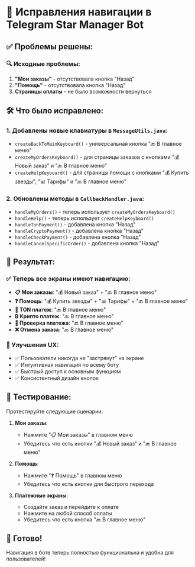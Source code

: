 # 🔧 Исправления навигации в Telegram Star Manager Bot

## ✅ Проблемы решены:

### 🔍 Исходные проблемы:
1. **"Мои заказы"** - отсутствовала кнопка "Назад"
2. **"Помощь"** - отсутствовала кнопка "Назад"
3. **Страницы оплаты** - не было возможности вернуться

## 🛠 Что было исправлено:

### 1. Добавлены новые клавиатуры в `MessageUtils.java`:
- `createBackToMainKeyboard()` - универсальная кнопка "🔙 В главное меню"
- `createMyOrdersKeyboard()` - для страницы заказов с кнопками "💰 Новый заказ" и "🔙 В главное меню"
- `createHelpKeyboard()` - для страницы помощи с кнопками "💰 Купить звезды", "📊 Тарифы" и "🔙 В главное меню"

### 2. Обновлены методы в `CallbackHandler.java`:
- `handleMyOrders()` - теперь использует `createMyOrdersKeyboard()`
- `handleHelp()` - теперь использует `createHelpKeyboard()`
- `handleTonPayment()` - добавлена кнопка "Назад"
- `handleCryptoPayment()` - добавлена кнопка "Назад"
- `handleCheckPayment()` - добавлена кнопка "Назад"
- `handleCancelSpecificOrder()` - добавлена кнопка "Назад"

## 🎯 Результат:

### ✅ Теперь все экраны имеют навигацию:
- **📋 Мои заказы**: "💰 Новый заказ" + "🔙 В главное меню"
- **❓ Помощь**: "💰 Купить звезды" + "📊 Тарифы" + "🔙 В главное меню"
- **💎 TON платеж**: "🔙 В главное меню"
- **₿ Крипто платеж**: "🔙 В главное меню"
- **🔄 Проверка платежа**: "🔙 В главное меню"
- **❌ Отмена заказа**: "🔙 В главное меню"

### 🚀 Улучшения UX:
- ✅ Пользователи никогда не "застрянут" на экране
- ✅ Интуитивная навигация по всему боту
- ✅ Быстрый доступ к основным функциям
- ✅ Консистентный дизайн кнопок

## 🧪 Тестирование:

Протестируйте следующие сценарии:

1. **Мои заказы**:
   - Нажмите "📋 Мои заказы" в главном меню
   - Убедитесь что есть кнопки "💰 Новый заказ" и "🔙 В главное меню"

2. **Помощь**:
   - Нажмите "❓ Помощь" в главном меню
   - Убедитесь что есть кнопки для быстрого перехода

3. **Платежные экраны**:
   - Создайте заказ и перейдите к оплате
   - Нажмите на любой способ оплаты
   - Убедитесь что есть кнопка "🔙 В главное меню"

## 🎉 Готово!

Навигация в боте теперь полностью функциональна и удобна для пользователей!
